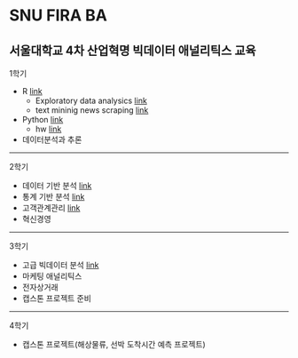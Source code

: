 # SNU FIRA BA
서울대학교 4차 산업혁명 빅데이터 애널리틱스 교육
---
1학기
  - R [link](https://github.com/hyeonho1028/SNU_FIRA_BA/tree/master/1%20semester/R%20programing)
      - Exploratory data analysics [link](https://github.com/hyeonho1028/SNU_FIRA_BA/tree/master/1%20semester/R%20programing/Exploratory%20data%20analysics)
      - text mininig news scraping [link](https://github.com/hyeonho1028/SNU_FIRA_BA/tree/master/1%20semester/R%20programing/text%20mininig%20news%20scraping)
  - Python [link](https://github.com/hyeonho1028/SNU_FIRA_BA/tree/master/1%20semester/Python%20programing)
      - hw [link](https://github.com/hyeonho1028/SNU_FIRA_BA/tree/master/1%20semester/Python%20programing/hw)
  - 데이터분석과 추론
---
2학기
  - 데이터 기반 분석 [link](https://github.com/hyeonho1028/SNU_FIRA_BA/tree/master/2%20semester/DataBased%20Statistical%20Decision%20Model/%EA%B8%B0%EB%A7%90%EA%B3%BC%EC%A0%9C/Final)
  - 통계 기반 분석 [link](https://github.com/hyeonho1028/SNU_FIRA_BA/tree/master/2%20semester/Statistical%20Mechine%20Learning/final)
  - 고객관계관리 [link](https://github.com/hyeonho1028/SNU_FIRA_BA/tree/master/2%20semester/CRM)
  - 혁신경영
---
3학기
  - 고급 빅데이터 분석 [link](https://github.com/hyeonho1028/SNU_FIRA_BA/tree/master/3%20semester/%EA%B3%A0%EA%B8%89%20%EB%B9%85%EB%8D%B0%EC%9D%B4%ED%84%B0%20%EB%B6%84%EC%84%9D/study_organized)
  - 마케팅 애널리틱스
  - 전자상거래
  - 캡스톤 프로젝트 준비 
---
4학기
  - 캡스톤 프로젝트(해상물류, 선박 도착시간 예측 프로젝트)
